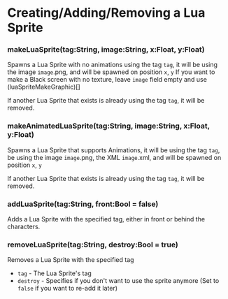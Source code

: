 # Creating/Adding/Removing a Lua Sprite
### makeLuaSprite(tag:String, image:String, x:Float, y:Float)
Spawns a Lua Sprite with no animations using the tag `tag`, it will be using the image `image`.png, and will be spawned on position `x`, `y`
If you want to make a Black screen with no texture, leave `image` field empty and use (luaSpriteMakeGraphic)[]

If another Lua Sprite that exists is already using the tag `tag`, it will be removed.

### makeAnimatedLuaSprite(tag:String, image:String, x:Float, y:Float)
Spawns a Lua Sprite that supports Animations, it will be using the tag `tag`, be using the image `image`.png, the XML `image`.xml, and will be spawned on position `x`, `y`

If another Lua Sprite that exists is already using the tag `tag`, it will be removed.

### addLuaSprite(tag:String, front:Bool = false)
Adds a Lua Sprite with the specified tag, either in front or behind the characters.

### removeLuaSprite(tag:String, destroy:Bool = true)
Removes a Lua Sprite with the specified tag
* `tag` - The Lua Sprite's tag
* `destroy` - Specifies if you don't want to use the sprite anymore (Set to `false` if you want to re-add it later)